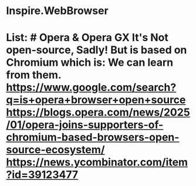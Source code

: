 # Inspire.WebBrowser
# List: # Opera &amp; Opera GX It's Not open-source, Sadly! But is based on Chromium which is: We can learn from them. https://www.google.com/search?q=is+opera+browser+open+source https://blogs.opera.com/news/2025/01/opera-joins-supporters-of-chromium-based-browsers-open-source-ecosystem/ https://news.ycombinator.com/item?id=39123477

